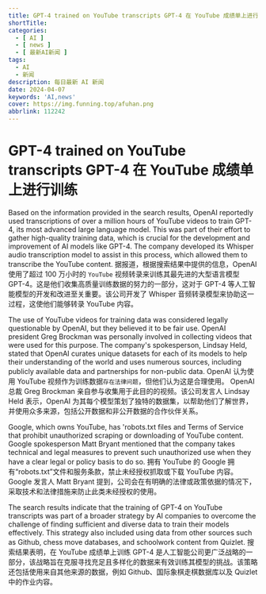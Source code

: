 ```yaml
---
title: GPT-4 trained on YouTube transcripts GPT-4 在 YouTube 成绩单上进行训练
shortTitle:
categories:
  - [ AI ]
  - [ news ]
  - [ 最新AI新闻 ]
tags:
  - AI
  - 新闻
description: 每日最新 AI 新闻
date: 2024-04-07
keywords: 'AI,news'
cover: https://img.funning.top/afuhan.png
abbrlink: 112242
---
```


# GPT-4 trained on YouTube transcripts GPT-4 在 YouTube 成绩单上进行训练

Based on the information provided in the search results, OpenAI reportedly used transcriptions of over a million hours
of YouTube videos to train GPT-4, its most advanced large language model. This was part of their effort to gather
high-quality training data, which is crucial for the development and improvement of AI models like GPT-4. The company
developed its Whisper audio transcription model to assist in this process, which allowed them to transcribe the YouTube
content.
据报道，根据搜索结果中提供的信息，OpenAI 使用了超过 100 万小时的 `YouTube` 视频转录来训练其最先进的大型语言模型
GPT-4。这是他们收集高质量训练数据的努力的一部分，这对于 GPT-4 等人工智能模型的开发和改进至关重要。该公司开发了 Whisper
音频转录模型来协助这一过程，这使他们能够转录 YouTube 内容。

The use of YouTube videos for training data was considered legally questionable by OpenAI, but they believed it to be
fair use. OpenAI president Greg Brockman was personally involved in collecting videos that were used for this purpose.
The company's spokesperson, Lindsay Held, stated that OpenAI curates unique datasets for each of its models to help
their understanding of the world and uses numerous sources, including publicly available data and partnerships for
non-public data.
OpenAI 认为使用 YouTube 视频作为训练数据`存在法律问题`，但他们认为这是合理使用。 OpenAI 总裁 Greg Brockman
亲自参与收集用于此目的的视频。该公司发言人 Lindsay Held 表示，OpenAI
为其每个模型策划了独特的数据集，以帮助他们了解世界，并使用众多来源，包括公开数据和非公开数据的合作伙伴关系。

Google, which owns YouTube, has 'robots.txt files and Terms of Service that prohibit unauthorized scraping or
downloading of YouTube content. Google spokesperson Matt Bryant mentioned that the company takes technical and legal
measures to prevent such unauthorized use when they have a clear legal or policy basis to do so.
拥有 YouTube 的 Google 拥有“robots.txt”文件和服务条款，禁止未经授权抓取或下载 YouTube 内容。 Google 发言人 Matt Bryant
提到，公司会在有明确的法律或政策依据的情况下，采取技术和法律措施来防止此类未经授权的使用。

The search results indicate that the training of GPT-4 on YouTube transcripts was part of a broader strategy by AI
companies to overcome the challenge of finding sufficient and diverse data to train their models effectively. This
strategy also included using data from other sources such as Github, chess move databases, and schoolwork content from
Quizlet.
搜索结果表明，在 YouTube 成绩单上训练 GPT-4 是人工智能公司更广泛战略的一部分，该战略旨在克服寻找充足且多样化的数据来有效训练其模型的挑战。该策略还包括使用来自其他来源的数据，例如
Github、国际象棋走棋数据库以及 Quizlet中的作业内容。
